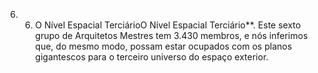 ﻿6. 6. O Nível Espacial TerciárioO Nível Espacial Terciário**. Este sexto grupo de Arquitetos Mestres tem 3.430 membros, e nós inferimos que, do mesmo modo, possam estar ocupados com os planos gigantescos para o terceiro universo do espaço exterior.